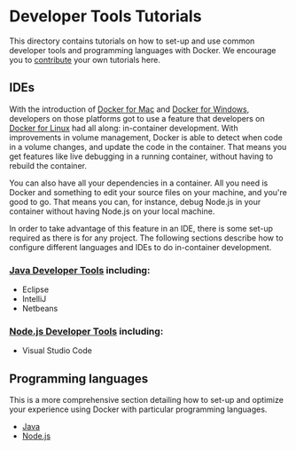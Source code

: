 # Developer Tools Tutorials

This directory contains tutorials on how to set-up and use common developer tools and programming languages with Docker. We encourage you to [contribute](../contribute.md) your own tutorials here.

## IDEs

With the introduction of [Docker for Mac](https://www.docker.com/products/docker#/mac) and [Docker for Windows](https://www.docker.com/products/docker#/windows), developers on those platforms got to use a feature that developers on [Docker for Linux](https://www.docker.com/products/docker#linux) had all along: in-container development. With improvements in volume management, Docker is able to detect when code in a volume changes, and update the code in the container. That means you get features like live debugging in a running container, without having to rebuild the container.

You can also have all your dependencies in a container. All you need is Docker and something to edit your source files on your machine, and you're good to go. That means you can, for instance, debug Node.js in your container without having Node.js on your local machine.

In order to take advantage of this feature in an IDE, there is some set-up required as there is for any project. The following sections describe how to configure different languages and IDEs to do in-container development.

### [Java Developer Tools](https://github.com/docker/labs/tree/master/developer-tools/java-debugging) including:
+ Eclipse
+ IntelliJ
+ Netbeans

### [Node.js Developer Tools](https://github.com/docker/labs/blob/master/developer-tools/nodejs-debugging/README.md) including:
+ Visual Studio Code

## Programming languages
This is a more comprehensive section detailing how to set-up and optimize your experience using Docker with particular programming languages.

+ [Java](java/)
+ [Node.js](nodejs/porting/)
